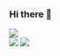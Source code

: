 ### Hi there 👋
<div><img src="https://capsule-render.vercel.app/api?type=wave&color=auto&height=300&section=header&text=capsule%20render&fontSize=90" /></div>
<a href="https://github.com/YiHanSeul/momentum"><img src="https://img.shields.io/badge/JavaScript-F7DF1E?style=flat-square&logo=JavaScript&logoColor=white" /></a>
<a href="https://github.com/YiHanSeul/kakao-talk"><img src="https://img.shields.io/badge/HTML5-E34F26?style=flat-square&logo=HTML5&logoColor=white" /></a>
